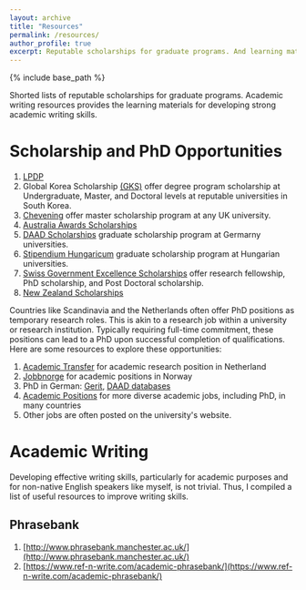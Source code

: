 ```yaml
---
layout: archive
title: "Resources"
permalink: /resources/
author_profile: true
excerpt: Reputable scholarships for graduate programs. And learning materials for academic writing development
---
```


{% include base_path %}

Shorted lists of reputable scholarships for graduate programs. Academic writing resources provides the learning materials for developing strong academic writing skills.

Scholarship and PhD Opportunities
======
1. [LPDP](https://lpdp.kemenkeu.go.id/)
2. Global Korea Scholarship [(GKS)](http://www.niied.go.kr/user/nd35203.do) offer degree program scholarship at Undergraduate, Master, and Doctoral levels at reputable universities in South Korea. 
3. [Chevening](https://www.chevening.org/scholarships/) offer master scholarship program at any UK university.
4. [Australia Awards Scholarships](https://www.dfat.gov.au/people-to-people/australia-awards/australia-awards-scholarships)
5. [DAAD Scholarships](https://www2.daad.de/deutschland/stipendium/datenbank/en/21148-scholarship-database/) graduate scholarship program at Germarny universities.
6. [Stipendium Hungaricum](https://stipendiumhungaricum.hu) graduate scholarship program at Hungarian universities.
7. [Swiss Government Excellence Scholarships](https://www.sbfi.admin.ch/sbfi/en/home/education/scholarships-and-grants/swiss-government-excellence-scholarships.html#632937668) offer research fellowship, PhD scholarship, and Post Doctoral scholarship.
8. [New Zealand Scholarships](https://www.nzscholarships.govt.nz/)

Countries like Scandinavia and the Netherlands often offer PhD positions as temporary research roles. This is akin to a research job within a university or research institution. Typically requiring full-time commitment, these positions can lead to a PhD upon successful completion of qualifications. Here are some resources to explore these opportunities: 

1. [Academic Transfer](https://www.academictransfer.com/en/) for academic research position in Netherland
2. [Jobbnorge](https://www.jobbnorge.no/search/en) for academic positions in Norway
3. PhD in German: [Gerit](https://gerit.org/en), [DAAD databases](https://www.daad.de/en/studying-in-germany/phd-studies-research/phd-germany/)
4. [Academic Positions](https://academicpositions.com/) for more diverse academic jobs, including PhD, in many countries
5. Other jobs are often posted on the university's website.


Academic Writing
======
Developing effective writing skills, particularly for academic purposes and for non-native English speakers like myself, is not trivial. Thus, I compiled a list of useful resources to improve writing skills.

Phrasebank
-----
1. [http://www.phrasebank.manchester.ac.uk/](http://www.phrasebank.manchester.ac.uk/)
2. [https://www.ref-n-write.com/academic-phrasebank/](https://www.ref-n-write.com/academic-phrasebank/)
